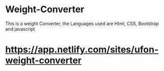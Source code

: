 # Weight-Converter
This is a weight Converter, the Languages used are Html, CSS, Bootstrap and javascript

# https://app.netlify.com/sites/ufon-weight-converter
